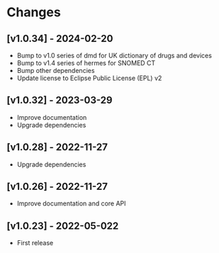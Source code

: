 # Changes

## [v1.0.34] - 2024-02-20

* Bump to v1.0 series of dmd for UK dictionary of drugs and devices
* Bump to v1.4 series of hermes for SNOMED CT
* Bump other dependencies
* Update license to Eclipse Public License (EPL) v2

## [v1.0.32] - 2023-03-29

* Improve documentation
* Upgrade dependencies

## [v1.0.28] - 2022-11-27

* Upgrade dependencies

## [v1.0.26] - 2022-11-27

* Improve documentation and core API

## [v1.0.23] - 2022-05-022

* First release